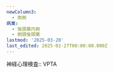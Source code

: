 ```yaml
---
newColumn3:
  - 両側
病巣:
  - 後頭葉内側
  - 側頭後頭葉
lastmod: '2025-03-20'
last_edited: 2025-02-27T00:00:00.000Z
---
```


神経心理検査:: VPTA
